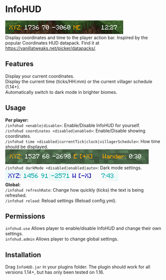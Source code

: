 # InfoHUD
![banner](/img/banner.png) \
Display coordinates and time to the player action bar.
Inspired by the popular Coordinates HUD datapack. Find it at https://vanillatweaks.net/picker/datapacks/.

## Features
Display your current coordinates.\
Display the current time (ticks/HH:mm) or the current villager schedule (1.14+).\
Automatically switch to dark mode in brighter biomes.

## Usage
**Per player:**\
`/infohud <enable|disable>`: Enable/Disable InfoHUD for yourself.\
`/infohud coordinates <disabled|enabled>`: Enable/Disable showing coordinates.\
`/infohud time <disabled|currentTick|clock|villagerSchedule>`: How time should be displayed.\
![villagerTime](/img/villagerTime.png "Villagers will wander for 30 more seconds") \
`/infohud darkMode <disabled|enabled|auto>`: Dark mode settings.\
![darkMode](/img/darkMode.png "Dark mode on snow") \
**Global:**\
`/infohud refreshRate`: Change how quickly (ticks) the text is being refreshed.\
`/infohud reload`: Reload settings (Reload config.yml).
## Permissions
`infohud.use` Allows player to enable/disable InfoHUD and change their own settings.\
`infohud.admin` Allows player to change global settings.

## Installation
Drag `InfoHUD.jar` in your plugins folder.
The plugin should work for all versions 1.14+, but has only been tested on 1.16.
